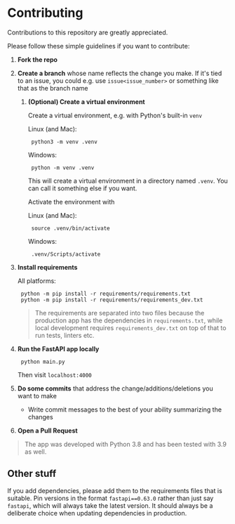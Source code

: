 # Contributing

Contributions to this repository are greatly appreciated.

Please follow these simple guidelines if you want to contribute:

1. **Fork the repo**

2. **Create a branch** whose name reflects the change you make. If it's tied to an issue, you could e.g. use `issue<issue_number>` or something like that as the branch name

    1. **(Optional) Create a virtual environment**
  
        Create a virtual environment, e.g. with Python's built-in `venv`

        Linux (and Mac):

            python3 -m venv .venv

        Windows:

            python -m venv .venv

        This will create a virtual environment in a directory named `.venv`. You can call it something else if you want.

        Activate the environment with

        Linux (and Mac):

            source .venv/bin/activate

        Windows:

            .venv/Scripts/activate

3. **Install requirements**

    All platforms:

        python -m pip install -r requirements/requirements.txt
        python -m pip install -r requirements/requirements_dev.txt

    > The requirements are separated into two files because the production app has the dependencies in `requirements.txt`, while local development requires `requirements_dev.txt` on top of that to run tests, linters etc.

4. **Run the FastAPI app locally**

        python main.py

    Then visit `localhost:4000`

5. **Do some commits** that address the change/additions/deletions you want to make

    * Write commit messages to the best of your ability summarizing the changes
  
6. **Open a Pull Request**

> The app was developed with Python 3.8 and has been tested with 3.9 as well.

## Other stuff

If you add dependencies, please add them to the requirements files that is suitable.
Pin versions in the format `fastapi==0.63.0` rather than just say `fastapi`, which will always take the latest version. It should always be a deliberate choice when updating dependencies in production.
